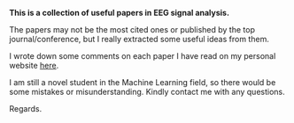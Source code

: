 **This is a collection of useful papers in EEG signal analysis.**  

The papers may not be the most cited ones or published by the top journal/conference, but I really extracted some useful ideas from them.  

I wrote down some comments on each paper I have read on my personal website [here](https://billbeatthepeat.github.io/2017/08/24/My-Currently-Reading-Paper/).  

I am still a novel student in the Machine Learning field, so there would be some mistakes or misunderstanding. Kindly contact me with any questions.

Regards.
